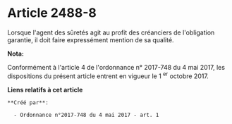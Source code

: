 # Article 2488-8

Lorsque l'agent des sûretés agit au profit des créanciers de l'obligation garantie, il doit faire expressément mention de sa
qualité.

**Nota:**

Conformément à l'article 4 de l'ordonnance n° 2017-748 du 4 mai 2017, les dispositions du présent article entrent en vigueur
le 1
  <sup>er</sup> octobre 2017.

**Liens relatifs à cet article**

	**Créé par**:

	  - Ordonnance n°2017-748 du 4 mai 2017 - art. 1
